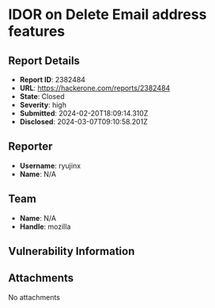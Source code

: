 # IDOR on Delete Email address features

## Report Details
- **Report ID**: 2382484
- **URL**: https://hackerone.com/reports/2382484
- **State**: Closed
- **Severity**: high
- **Submitted**: 2024-02-20T18:09:14.310Z
- **Disclosed**: 2024-03-07T09:10:58.201Z

## Reporter
- **Username**: ryujinx
- **Name**: N/A

## Team
- **Name**: N/A
- **Handle**: mozilla

## Vulnerability Information


## Attachments
No attachments

